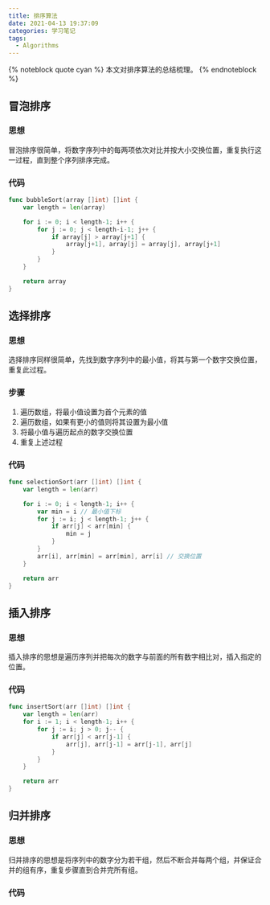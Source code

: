 ```yaml
---
title: 排序算法
date: 2021-04-13 19:37:09
categories: 学习笔记
tags:
  - Algorithms
---
```


{% noteblock quote cyan %}
本文对排序算法的总结梳理。
{% endnoteblock %}

<!-- more -->

## 冒泡排序

### 思想

冒泡排序很简单，将数字序列中的每两项依次对比并按大小交换位置，重复执行这一过程，直到整个序列排序完成。

### 代码

```go
func bubbleSort(array []int) []int {
	var length = len(array)

	for i := 0; i < length-1; i++ {
		for j := 0; j < length-i-1; j++ {
			if array[j] > array[j+1] {
				array[j+1], array[j] = array[j], array[j+1]
			}
		}
	}

	return array
}
```

## 选择排序

### 思想

选择排序同样很简单，先找到数字序列中的最小值，将其与第一个数字交换位置，重复此过程。

### 步骤

1. 遍历数组，将最小值设置为首个元素的值
2. 遍历数组，如果有更小的值则将其设置为最小值
3. 将最小值与遍历起点的数字交换位置
4. 重复上述过程

### 代码

```go
func selectionSort(arr []int) []int {
	var length = len(arr)

	for i := 0; i < length-1; i++ {
		var min = i // 最小值下标
		for j := i; j < length-1; j++ {
			if arr[j] < arr[min] {
				min = j
			}
		}
		arr[i], arr[min] = arr[min], arr[i] // 交换位置
	}

	return arr
}
```

## 插入排序

### 思想

插入排序的思想是遍历序列并把每次的数字与前面的所有数字相比对，插入指定的位置。

### 代码

```go
func insertSort(arr []int) []int {
	var length = len(arr)
	for i := 1; i < length-1; i++ {
		for j := i; j > 0; j-- {
			if arr[j] < arr[j-1] {
				arr[j], arr[j-1] = arr[j-1], arr[j]
			}
		}
	}

	return arr
}
```

## 归并排序

### 思想

归并排序的思想是将序列中的数字分为若干组，然后不断合并每两个组，并保证合并的组有序，重复步骤直到合并完所有组。

### 代码
